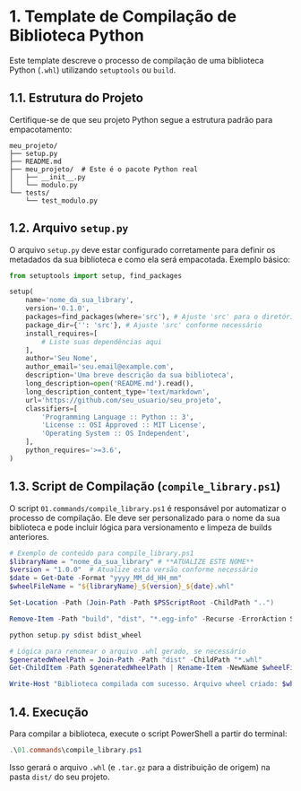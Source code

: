 # 1. Template de Compilação de Biblioteca Python

Este template descreve o processo de compilação de uma biblioteca Python (`.whl`) utilizando `setuptools` ou `build`.

## 1.1. Estrutura do Projeto

Certifique-se de que seu projeto Python segue a estrutura padrão para empacotamento:

```
meu_projeto/
├── setup.py
├── README.md
├── meu_projeto/  # Este é o pacote Python real
│   ├── __init__.py
│   └── modulo.py
└── tests/
    └── test_modulo.py
```

## 1.2. Arquivo `setup.py`

O arquivo `setup.py` deve estar configurado corretamente para definir os metadados da sua biblioteca e como ela será empacotada. Exemplo básico:

```python
from setuptools import setup, find_packages

setup(
    name='nome_da_sua_library',
    version='0.1.0',
    packages=find_packages(where='src'), # Ajuste 'src' para o diretório raiz do seu pacote
    package_dir={'': 'src'}, # Ajuste 'src' conforme necessário
    install_requires=[
        # Liste suas dependências aqui
    ],
    author='Seu Nome',
    author_email='seu.email@example.com',
    description='Uma breve descrição da sua biblioteca',
    long_description=open('README.md').read(),
    long_description_content_type='text/markdown',
    url='https://github.com/seu_usuario/seu_projeto',
    classifiers=[
        'Programming Language :: Python :: 3',
        'License :: OSI Approved :: MIT License',
        'Operating System :: OS Independent',
    ],
    python_requires='>=3.6',
)
```

## 1.3. Script de Compilação (`compile_library.ps1`)

O script `01.commands/compile_library.ps1` é responsável por automatizar o processo de compilação. Ele deve ser personalizado para o nome da sua biblioteca e pode incluir lógica para versionamento e limpeza de builds anteriores.

```powershell
# Exemplo de conteúdo para compile_library.ps1
$libraryName = "nome_da_sua_library" # **ATUALIZE ESTE NOME**
$version = "1.0.0"  # Atualize esta versão conforme necessário
$date = Get-Date -Format "yyyy_MM_dd_HH_mm"
$wheelFileName = "${libraryName}_${version}_${date}.whl"

Set-Location -Path (Join-Path -Path $PSScriptRoot -ChildPath "..")

Remove-Item -Path "build", "dist", "*.egg-info" -Recurse -ErrorAction SilentlyContinue

python setup.py sdist bdist_wheel

# Lógica para renomear o arquivo .whl gerado, se necessário
$generatedWheelPath = Join-Path -Path "dist" -ChildPath "*.whl"
Get-ChildItem -Path $generatedWheelPath | Rename-Item -NewName $wheelFileName

Write-Host "Biblioteca compilada com sucesso. Arquivo wheel criado: $wheelFileName"
```

## 1.4. Execução

Para compilar a biblioteca, execute o script PowerShell a partir do terminal:

```powershell
.\01.commands\compile_library.ps1
```

Isso gerará o arquivo `.whl` (e `.tar.gz` para a distribuição de origem) na pasta `dist/` do seu projeto.